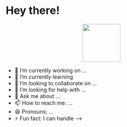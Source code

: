 # Hey there! 


<div id="header" align="center">
  <img src="https://media.giphy.com/media/v1.Y2lkPTc5MGI3NjExODEzNjgzZGU4MDhiZDZhMGJlMTU1NGU4MWIxMTA4YTk3N2VkYWUxNCZjdD1z/QLzImGMAHffcJ2Xl4I/giphy.gif" width="100"/>
</div>

- 🔭 I’m currently working on ...
- 🌱 I’m currently learning 
- 👯 I’m looking to collaborate on ...
- 🤔 I’m looking for help with ...
- 💬 Ask me about ...
- 📫 How to reach me: ...
- 😄 Pronouns: ...
- ⚡ Fun fact: I can handle 
-->
